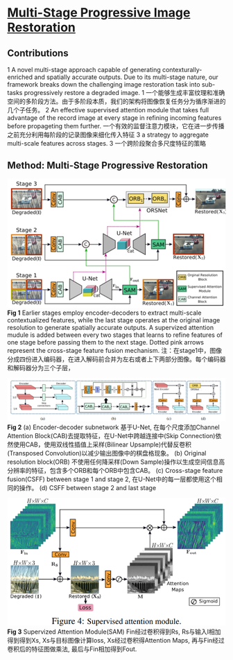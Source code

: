 # [Multi-Stage Progressive Image Restoration]()

## Contributions
1 A novel multi-stage approach capable of generating contexturally-enriched and spatially accurate outputs. Due to its multi-stage nature, our framework breaks down the challenging image restoration task into sub-tasks progressively restore a degraded image.
1 一个能够生成丰富纹理和准确空间的多阶段方法。由于多阶段本质，我们的架构将图像恢复任务分为循序渐进的几个子任务。
2 An effective supervised attention module that takes full advantage of the record image at every stage in refining incoming features before propageting them further.
一个有效的监督注意力模块，它在进一步传播之前充分利用每阶段的记录图像来细化传入特征
3 a strategy to aggregate multi-scale features across stages.
3 一个跨阶段聚合多尺度特征的策略


## Method: Multi-Stage Progressive Restoration
![dv](images/net.png)
**Fig 1** Earlier stages employ encoder-decoders to extract multi-scale contextualized features, while the last stage operates at the original image resolution to generate spatially accurate outputs. A supervized attention mudule is added between every two stages that learns to refine features of one stage before passing them to the next stage. Dotted pink arrows represent the cross-stage feature fusion mechanism.
注：在stage1中，图像分成四份进入编码器，在进入解码前合并为左右或者上下两部分图像。每个编码器和解码器分为三个子层，

![fig2](images/module.png)
**Fig 2** 
(a) Encoder-decoder subnetwork
基于U-Net, 在每个尺度添加Channel Attention Block(CAB)去提取特征，在U-Net中跨越连接中(Skip Connection)依然使用CAB，使用双线性插值上采样(Bilinear Upsample)代替反卷积(Transposed Convolution)以减少输出图像中的棋盘格现象。
(b) Original resolution block(ORB) 不使用任何降采样(Down Sample)操作以生成空间信息高分辨率的特征，包含多个ORB和每个ORB中包含CAB。
(c) Cross-stage feature fusion(CSFF) between stage 1 and stage 2, 在U-Net中的每一层都使用这个相同的操作。
(d) CSFF between stage 2 and last stage

![fig2](images/sam.png)
**Fig 3** Supervized Attention Module(SAM)
Fin经过卷积得到Rs, Rs与输入I相加得到得到Xs, Xs与目标图像计算loss, Xs经过卷积得Attention Maps, 再与Fin经过卷积后的特征图做乘法, 最后与Fin相加得到Fout.
